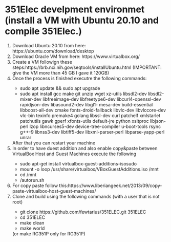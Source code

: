 <h1>351Elec develpment environmet (install a VM with Ubuntu 20.10 and compile 351Elec.)</h1>
<ol>
   <li>Download Ubuntu 20.10 from here: https://ubuntu.com/download/desktop</li>
   <li>Download Oracle VM from here: https://www.virtualbox.org/</li>
   <li>Create a VM followign these steps:https://brb.nci.nih.gov/seqtools/installUbuntu.html (IMPORTANT: give the VM more than 45 GB I gave it 120GB)</li>
   <li>Once the process is finished executre the following commands:</li>
   <ul>
      <li>sudo apt update && sudo apt upgrade</li>
      <li>sudo apt install gcc make git unzip wget xz-utils libsdl2-dev libsdl2-mixer-dev libfreeimage-dev libfreetype6-dev libcurl4-openssl-dev rapidjson-dev libasound2-dev libgl1- mesa-dev build-essential libboost-all-dev cmake fonts-droid-fallback libvlc-dev libvlccore-dev vlc-bin texinfo premake4 golang libssl-dev curl patchelf xmlstarlet patchutils gawk gperf xfonts-utils default-jre python xsltproc libjson-perl lzop libncurses5-dev device-tree-compiler u-boot-tools rsync g++-9 libnss3-dev libtiff5-dev libxml-parser-perl libparse-yapp-perl unrar</li>
   </ul>
   After that you can restart your machine
   <li> In order to have duest addition and also enable copy&paste between VirtualBox Host and Guest Machines execute the following</li>
   <ul>
      <li> sudo apt-get install virtualbox-guest-additions-isosudo</li>
      <li>mount -o loop /usr/share/virtualbox/VBoxGuestAdditions.iso /mnt</li>
      <li>cd /mnt</li>
      <li>/autorun.sh</li>
   </ul>
   <li>For copy paste follow this:https://www.liberiangeek.net/2013/09/copy-paste-virtualbox-host-guest-machines/</li>
   <li>Clone and build using the following commands (with a user that is not root)</li>
   <ul>
      <li>git clone https://github.com/fewtarius/351ELEC.git 351ELEC</li>
      <li>cd 351ELEC</li>
      <li>make clean</li>
      <li>make world</li>
   </ul>
   (or make RG351P only for RG351P)
</ol>
